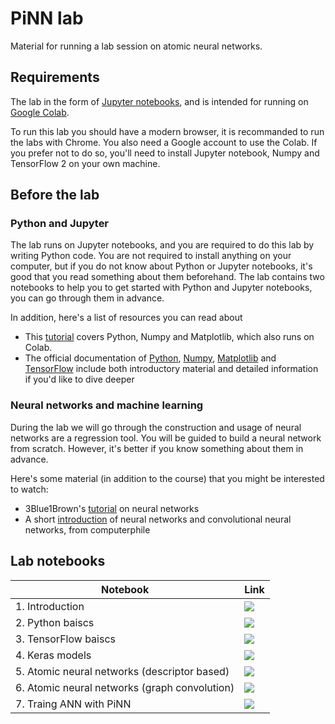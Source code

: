 # PiNN lab

Material for running a lab session on atomic neural networks.

## Requirements

The lab in the form of [Jupyter notebooks](https://jupyter.org/), 
and is intended for running on [Google Colab](https://colab.research.google.com/).

To run this lab you should have a modern browser, it is recommanded to run the
labs with Chrome. You also need a Google account to use the Colab. If you prefer
not to do so, you'll need to install Jupyter notebook, Numpy and TensorFlow 2 on
your own machine.

## Before the lab

### Python and Jupyter

The lab runs on Jupyter notebooks, and you are required to do this lab by
writing Python code. You are not required to install anything on your computer, 
but if you do not know about Python or Jupyter notebooks, it's good that you
read something about them beforehand. The lab contains two notebooks to help
you to get started with Python and Jupyter notebooks, you can go through them
in advance.

In addition, here's a list of resources you can read about 

- This [tutorial](https://cs231n.github.io/python-numpy-tutorial/) 
  covers Python, Numpy and Matplotlib, which also runs on Colab.
- The official documentation of [Python](https://docs.python.org/3/tutorial/),
  [Numpy](https://docs.scipy.org/doc/numpy/user/quickstart.html),
  [Matplotlib](https://matplotlib.org/tutorials/index.html) 
  and [TensorFlow](https://www.tensorflow.org/tutorials) include both
  introductory material and detailed information if you'd like to dive 
  deeper


### Neural networks and machine learning

During the lab we will go through the construction and usage of neural networks
are a regression tool. You will be guided to build a neural network from
scratch. However, it's better if you know something about them in advance.

Here's some material (in addition to the course) that you might be interested to
watch:

- 3Blue1Brown's [tutorial](https://www.youtube.com/watch?list=PLZHQObOWTQDNU6R1_67000Dx_ZCJB-3piIntroductory) on neural networks
- A short [introduction](https://www.youtube.com/watch?v=py5byOOHZM8) of neural networks and convolutional neural networks, from computerphile

## Lab notebooks

| Notebook                                      | Link                                                                                                                                                                     |
|-----------------------------------------------|--------------------------------------------------------------------------------------------------------------------------------------------------------------------------|
| 1. Introduction                               | [![](https://colab.research.google.com/assets/colab-badge.svg)](https://colab.research.google.com/github/yqshao/PiNNLab/blob/master/notebooks/1_introduction.ipynb)      |
| 2. Python baiscs                              | [![](https://colab.research.google.com/assets/colab-badge.svg)](https://colab.research.google.com/github/yqshao/PiNNLab/blob/master/notebooks/2_python_basics.ipynb)     |
| 3. TensorFlow baiscs                          | [![](https://colab.research.google.com/assets/colab-badge.svg)](https://colab.research.google.com/github/yqshao/PiNNLab/blob/master/notebooks/3_tensorflow_basics.ipynb) |
| 4. Keras models                               | [![](https://colab.research.google.com/assets/colab-badge.svg)](https://colab.research.google.com/github/yqshao/PiNNLab/blob/master/notebooks/4_keras_models.ipynb)      |
| 5. Atomic neural networks (descriptor based)  | [![](https://colab.research.google.com/assets/colab-badge.svg)](https://colab.research.google.com/github/yqshao/PiNNLab/blob/master/notebooks/5_ann_bpnn.ipynb)          |
| 6. Atomic neural networks (graph convolution) | [![](https://colab.research.google.com/assets/colab-badge.svg)](https://colab.research.google.com/github/yqshao/PiNNLab/blob/master/notebooks/6_ann_pinet.ipynb)         |
| 7. Traing ANN with PiNN                       | [![](https://colab.research.google.com/assets/colab-badge.svg)](https://colab.research.google.com/github/yqshao/PiNNLab/blob/master/notebooks/7_pinn.ipynb)              |




